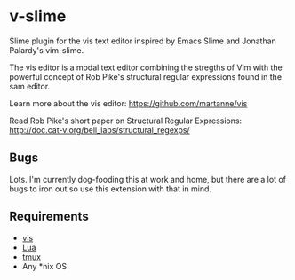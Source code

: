 # v-slime

Slime plugin for the vis text editor inspired by Emacs Slime and Jonathan
Palardy's vim-slime.
  
The vis editor is a modal text editor combining the stregths of Vim with
the powerful concept of Rob Pike's structural regular expressions found in
the sam editor.
  
Learn more about the vis editor: https://github.com/martanne/vis

Read Rob Pike's short paper on Structural Regular Expressions:
http://doc.cat-v.org/bell_labs/structural_regexps/

## Bugs
Lots. I'm currently dog-fooding this at work and home, but there are a lot of
bugs to iron out so use this extension with that in mind.

## Requirements

- [vis](https://github.com/martanne/vis)
- [Lua](https://www.lua.org/)
- [tmux](https://github.com/tmux/tmux)
- Any *nix OS
